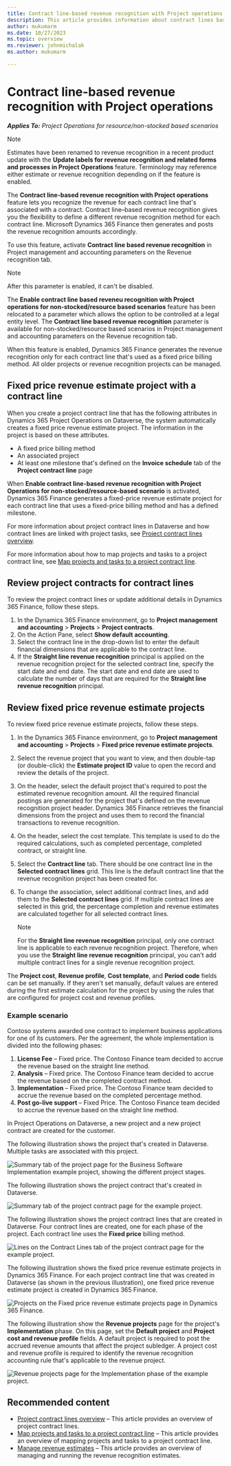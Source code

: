 ```yaml
---
title: Contract line-based revenue recognition with Project operations
description: This article provides information about contract lines based revenue recognition in Project Operations.
author: mukumarm
ms.date: 10/27/2023
ms.topic: overview
ms.reviewer: johnmichalak 
ms.author: mukumarm

---
```

# Contract line-based revenue recognition with Project operations

_**Applies To:** Project Operations for resource/non-stocked based scenarios_
 > [!NOTE]
   > Estimates have been renamed to revenue recognition in a recent product update with the **Update labels for revenue recognition and related forms and processes in Project Operations** feature. Terminology may reference either estimate or revenue recognition depending on if the feature is enabled.

The **Contract line-based revenue recognition with Project operations** feature lets you recognize the revenue for each contract line that's associated with a contract. Contract line–based revenue recognition gives you the flexibility to define a different revenue recognition method for each contract line. Microsoft Dynamics 365 Finance then generates and posts the revenue recognition amounts accordingly.

To use this feature, activate **Contract line based revenue recognition** in Project management and accounting parameters on the Revenue recognition tab.

> [!NOTE]
> After this parameter is enabled, it can't be disabled.
>
> The **Enable contract line based reveneu recognition with Project operations for non-stocked/resource based scenarios** feature has been relocated to a parameter which allows the option to be controlled at a legal entity level. The **Contract line based revenue recognition** parameter is available for non-stocked/resource based scenarios in Project management and accounting parameters on the Revenue recognition tab.

When this feature is enabled, Dynamics 365 Finance generates the revenue recognition only for each contract line that's used as a fixed price billing method. All older projects or revenue recognition projects can be managed.

## Fixed price revenue estimate project with a contract line

When you create a project contract line that has the following attributes in Dynamics 365 Project Operations on Dataverse, the system automatically creates a fixed price revenue estimate project. The information in the project is based on these attributes.

- A fixed price billing method
- An associated project
- At least one milestone that's defined on the **Invoice schedule** tab of the **Project contract line** page

When **Enable contract line-based revenue recognition with Project Operations for non-stocked/resource-based scenario** is activated, Dynamics 365 Finance generates a fixed-price revenue estimate project for each contract line that uses a fixed-price billing method and has a defined milestone.

For more information about project contract lines in Dataverse and how contract lines are linked with project tasks, see [Project contract lines overview](../pro/sales/manage-contract-values-project-based-sales.md).

For more information about how to map projects and tasks to a project contract line, see [Map projects and tasks to a project contract line](../pro/sales/mapping-projects-tasks-contract-line-sales.md).

## Review project contracts for contract lines

To review the project contract lines or update additional details in Dynamics 365 Finance, follow these steps.

1. In the Dynamics 365 Finance environment, go to **Project management and accounting** \> **Projects** \> **Project contracts**.
1. On the Action Pane, select **Show default accounting**.
1. Select the contract line in the drop-down list to enter the default financial dimensions that are applicable to the contract line.
1. If the **Straight line revenue recognition** principal is applied on the revenue recognition project for the selected contract line, specify the start date and end date. The start date and end date are used to calculate the number of days that are required for the **Straight line revenue recognition** principal.

## Review fixed price revenue estimate projects

To review fixed price revenue estimate projects, follow these steps.

1. In the Dynamics 365 Finance environment, go to **Project management and accounting** \> **Projects** \> **Fixed price revenue estimate projects**.
1. Select the revenue project that you want to view, and then double-tap (or double-click) the **Estimate project ID** value to open the record and review the details of the project.
1. On the header, select the default project that's required to post the estimated revenue recognition amount. All the required financial postings are generated for the project that's defined on the revenue recognition project header. Dynamics 365 Finance retrieves the financial dimensions from the project and uses them to record the financial transactions to revenue recognition.
1. On the header, select the cost template. This template is used to do the required calculations, such as completed percentage, completed contract, or straight line.
1. Select the **Contract line** tab. There should be one contract line in the **Selected contract lines** grid. This line is the default contract line that the revenue recognition project has been created for.
1. To change the association, select additional contract lines, and add them to the **Selected contract lines** grid. If multiple contract lines are selected in this grid, the percentage completion and revenue estimates are calculated together for all selected contract lines.

    > [!NOTE]
    > For the **Straight line revenue recognition** principal, only one contract line is applicable to each revenue recognition project. Therefore, when you use the **Straight line revenue recognition** principal, you can't add multiple contract lines for a single revenue recognition project.

The **Project cost**, **Revenue profile**, **Cost template**, and **Period code** fields can be set manually. If they aren't set manually, default values are entered during the first estimate calculation for the project by using the rules that are configured for project cost and revenue profiles.

### Example scenario

Contoso systems awarded one contract to implement business applications for one of its customers. Per the agreement, the whole implementation is divided into the following phases:

1. **License Fee** – Fixed price. The Contoso Finance team decided to accrue the revenue based on the straight line method.
1. **Analysis** – Fixed price. The Contoso Finance team decided to accrue the revenue based on the completed contract method.
1. **Implementation** – Fixed price. The Contoso Finance team decided to accrue the revenue based on the completed percentage method.
1. **Post go-live support** – Fixed Price. The Contoso Finance team decided to accrue the revenue based on the straight line method.

In Project Operations on Dataverse, a new project and a new project contract are created for the customer.

The following illustration shows the project that's created in Dataverse. Multiple tasks are associated with this project.

![Summary tab of the project page for the Business Software Implementation example project, showing the different project stages.](../media/DataverseProject.png)

The following illustration shows the project contract that's created in Dataverse.

![Summary tab of the project contract page for the example project.](../media/DataverserContract.png)

The following illustration shows the project contract lines that are created in Dataverse. Four contract lines are created, one for each phase of the project. Each contract line uses the **Fixed price** billing method.

![Lines on the Contract Lines tab of the project contract page for the example project.](../media/Dataversecontractlines.png)

The following illustration shows the fixed price revenue estimate projects in Dynamics 365 Finance. For each project contract line that was created in Dataverse (as shown in the previous illustration), one fixed price revenue estimate project is created in Dynamics 365 Finance.

![Projects on the Fixed price revenue estimate projects page in Dynamics 365 Finance.](../media/FinanceRevRecProjects.png)

The following illustration show the **Revenue projects** page for the project's **Implementation** phase. On this page, set the **Default project** and **Project cost and revenue profile** fields. A default project is required to post the accrued revenue amounts that affect the project subledger. A project cost and revenue profile is required to identify the revenue recognition accounting rule that's applicable to the revenue project.

![Revenue projects page for the Implementation phase of the example project.](../media/FinanceRevRecProjectdetails.png)

## Recommended content

- [Project contract lines overview](../pro/sales/manage-contract-values-project-based-sales.md) – This article provides an overview of project contract lines.
- [Map projects and tasks to a project contract line](../pro/sales/mapping-projects-tasks-contract-line-sales.md) – This article provides an overview of mapping projects and tasks to a project contract line.
- [Manage revenue estimates](rev-rec-completed-contract-method.md) – This article provides an overview of managing and running the revenue recognition estimates.

